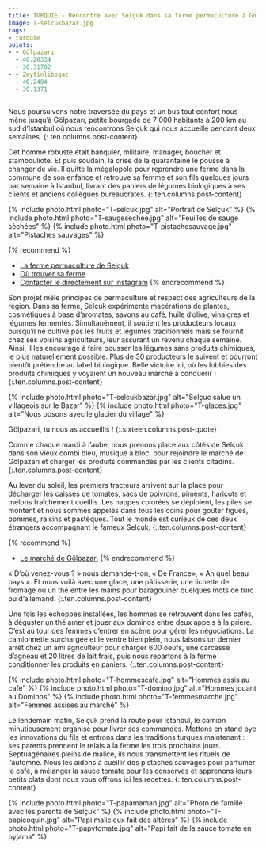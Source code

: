 ```yaml
---
title: TURQUIE - Rencontre avec Selçuk dans sa ferme permaculture à Gölpazari
image: T-selcukbazar.jpg
tags:
- turquie
points:
- - Gölpazarı
  - 40.28334
  - 30.31702
- - Zeytinlibogaz
  - 40.2484
  - 30.1371
---
```


Nous poursuivons notre traversée du pays et un bus tout confort nous mène jusqu’à Gölpazarı, petite bourgade de 7 000 habitants à 200 km au sud d’Istanbul où nous rencontrons Selçuk qui nous accueille pendant deux semaines.
{:.ten.columns.post-content}
<!--fin extrait-->

Cet homme robuste était banquier, militaire, manager, boucher et stambouliote. Et puis soudain, la crise de la quarantaine le pousse à changer de vie. Il quitte la mégalopole pour reprendre une ferme dans la commune de son enfance et retrouve sa femme et son fils quelques jours par semaine à Istanbul, livrant des paniers de légumes biologiques à ses clients et anciens collègues bureaucrates.
{:.ten.columns.post-content}

{% include photo.html photo="T-selcuk.jpg" alt="Portrait de Selçuk" %}
{% include photo.html photo="T-saugesechee.jpg" alt="Feuilles de sauge sèchées" %}
{% include photo.html photo="T-pistachesauvage.jpg" alt="Pistaches sauvages" %}

{% recommend %}
- [La ferme permaculture de Selçuk](https://www.zeytinlibogaz.com/)
- [Où trouver sa ferme](https://g.page/zeytinlibogaz-permaculture-farm?share)
- [Contacter le directement sur instagram](https://www.instagram.com/zeytinlibogaz/)
{% endrecommend %}

Son projet mêle principes de permaculture et respect des agriculteurs de la région. Dans sa ferme, Selçuk expérimente macérations de plantes, cosmétiques à base d’aromates, savons au café, huile d’olive, vinaigres et légumes fermentés. Simultanément, il soutient les producteurs locaux puisqu’il ne cultive pas les fruits et légumes traditionnels mais se fournit chez ses voisins agriculteurs, leur assurant un revenu chaque semaine. Ainsi, il les encourage à faire pousser les légumes sans produits chimiques, le plus naturellement possible. Plus de 30 producteurs le suivent et pourront bientôt prétendre au label biologique. Belle victoire ici, où les lobbies des produits chimiques y voyaient un nouveau marché à conquérir !
{:.ten.columns.post-content}

{% include photo.html photo="T-selcukbazar.jpg" alt="Selçuc salue un villageois sur le Bazar" %}
{% include photo.html photo="T-glaces.jpg" alt="Nous posons avec le glacier du village" %}

Gölpazari, tu nous as accueillis !
{:.sixteen.columns.post-quote}

Comme chaque mardi à l’aube, nous prenons place aux côtés de Selçuk dans son vieux combi bleu, musique à bloc, pour rejoindre le marché de Gölpazarı et charger les produits commandés par les clients citadins.
{:.ten.columns.post-content}

Au lever du soleil, les premiers tracteurs arrivent sur la place pour décharger les caisses de tomates, sacs de poivrons, piments, haricots et melons fraîchement cueillis. Les nappes colorées se déploient, les piles se montent et nous sommes appelés dans tous les coins pour goûter figues, pommes, raisins et pastèques. Tout le monde est curieux de ces deux étrangers accompagnant le fameux Selçuk.
{:.ten.columns.post-content}

{% recommend %}
- [Le marché de Gölpazarı](https://www.openstreetmap.org/?mlat=40.28334&mlon=30.31702#map=18/40.28334/30.31702)
{% endrecommend %}

« D’où venez-vous ? » nous demande-t-on, « De France», « Ah quel beau pays ». Et nous voilà avec une glace, une pâtisserie, une lichette de fromage ou un thé entre les mains pour baragouiner quelques mots de turc ou d’allemand.
{:.ten.columns.post-content}

Une fois les échoppes installées, les hommes se retrouvent dans les cafés, à déguster un thé amer et jouer aux dominos entre deux appels à la prière. C’est au tour des femmes d’entrer en scène pour gérer les négociations. La camionnette surchargée et le ventre bien plein, nous faisons un dernier arrêt chez un ami agriculteur pour charger 600 oeufs, une carcasse d’agneau et 20 litres de lait frais, puis nous repartons à la ferme conditionner les produits en paniers.
{:.ten.columns.post-content}

{% include photo.html photo="T-hommescafe.jpg" alt="Hommes assis au café" %}
{% include photo.html photo="T-domino.jpg" alt="Hommes jouant au Dominos" %}
{% include photo.html photo="T-femmesmarche.jpg" alt="Femmes assises au marché" %}

Le lendemain matin, Selçuk prend la route pour Istanbul, le camion minutieusement organisé pour livrer ses commandes. Mettons en stand bye les innovations du fils et entrons dans les traditions turques maintenant : ses parents prennent le relais à la ferme les trois prochains jours. Septuagénaires pleins de malice, ils nous transmettent les rituels de l’automne. Nous les aidons à cueillir des pistaches sauvages pour parfumer le café, à mélanger la sauce tomate pour les conserves et apprenons leurs petits plats dont nous vous offrons ici les recettes.
{:.ten.columns.post-content}

{% include photo.html photo="T-papamaman.jpg" alt="Photo de famille avec les parents de Selçuk" %}
{% include photo.html photo="T-papicoquin.jpg" alt="Papi malicieux fait des altères" %}
{% include photo.html photo="T-papytomate.jpg" alt="Papi fait de la sauce tomate en pyjama" %}
